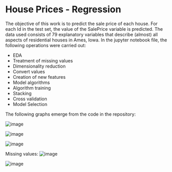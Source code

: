 # House Prices - Regression

The objective of this work is to predict the sale price of each house. For each Id in the test set, the value of the SalePrice variable is predicted. The data used consists of 79 explanatory variables that describe (almost) all aspects of residential houses in Ames, Iowa.
In the jupyter notebook file, the following operations were carried out:

- EDA
- Treatment of missing values
- Dimensionality reduction
- Convert values
- Creation of new features
- Model algorithms
- Algorithm training
- Stacking
- Cross validation
- Model Selection


The following graphs emerge from the code in the repository:

![image](https://user-images.githubusercontent.com/65466700/188914340-36dd684f-1f81-4f09-aeae-07f984315aca.png) 

![image](https://user-images.githubusercontent.com/65466700/188914406-b970750f-e45e-4fc0-a150-261a5afbb955.png)

![image](https://user-images.githubusercontent.com/65466700/188914476-83a1c069-e5bb-43f9-a130-0151d3cf4461.png)

Missing values: ![image](https://user-images.githubusercontent.com/65466700/188914622-1aa0eb98-9647-4380-b77b-294b50bc0498.png)

![image](https://user-images.githubusercontent.com/65466700/188914758-4f6abd32-135b-4145-b3b2-6086f7636576.png)

